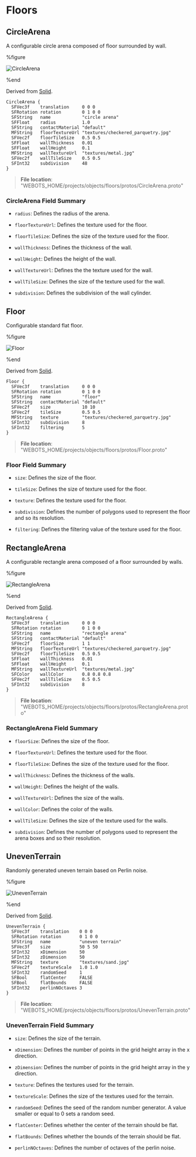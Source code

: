 # Floors

## CircleArena

A configurable circle arena composed of floor surrounded by wall.

%figure

![CircleArena](images/objects/floors/CircleArena/model.png)

%end

Derived from [Solid](../reference/solid.md).

```
CircleArena {
  SFVec3f    translation     0 0 0
  SFRotation rotation        0 1 0 0
  SFString   name            "circle arena"
  SFFloat    radius          1.0
  SFString   contactMaterial "default"
  MFString   floorTextureUrl "textures/checkered_parquetry.jpg"
  SFVec2f    floorTileSize   0.5 0.5
  SFFloat    wallThickness   0.01
  SFFloat    wallHeight      0.1
  MFString   wallTextureUrl  "textures/metal.jpg"
  SFVec2f    wallTileSize    0.5 0.5
  SFInt32    subdivision     48
}
```

> **File location**: "WEBOTS\_HOME/projects/objects/floors/protos/CircleArena.proto"

### CircleArena Field Summary

- `radius`: Defines the radius of the arena.

- `floorTextureUrl`: Defines the texture used for the floor.

- `floorTileSize`: Defines the size of the texture used for the floor.

- `wallThickness`: Defines the thickness of the wall.

- `wallHeight`: Defines the height of the wall.

- `wallTextureUrl`: Defines the the texture used for the wall.

- `wallTileSize`: Defines the size of the texture used for the wall.

- `subdivision`: Defines the subdivision of the wall cylinder.

## Floor

Configurable standard flat floor.

%figure

![Floor](images/objects/floors/Floor/model.png)

%end

Derived from [Solid](../reference/solid.md).

```
Floor {
  SFVec3f    translation     0 0 0
  SFRotation rotation        0 1 0 0
  SFString   name            "floor"
  SFString   contactMaterial "default"
  SFVec2f    size            10 10
  SFVec2f    tileSize        0.5 0.5
  MFString   texture         "textures/checkered_parquetry.jpg"
  SFInt32    subdivision     8
  SFInt32    filtering       5
}
```

> **File location**: "WEBOTS\_HOME/projects/objects/floors/protos/Floor.proto"

### Floor Field Summary

- `size`: Defines the size of the floor.

- `tileSize`: Defines the size of texture used for the floor.

- `texture`: Defines the texture used for the floor.

- `subdivision`: Defines the number of polygons used to represent the floor and so its resolution.

- `filtering`: Defines the filtering value of the texture used for the floor.

## RectangleArena

A configurable rectangle arena composed of a floor surrounded by walls.

%figure

![RectangleArena](images/objects/floors/RectangleArena/model.png)

%end

Derived from [Solid](../reference/solid.md).

```
RectangleArena {
  SFVec3f    translation     0 0 0
  SFRotation rotation        0 1 0 0
  SFString   name            "rectangle arena"
  SFString   contactMaterial "default"
  SFVec2f    floorSize       1 1
  MFString   floorTextureUrl "textures/checkered_parquetry.jpg"
  SFVec2f    floorTileSize   0.5 0.5
  SFFloat    wallThickness   0.01
  SFFloat    wallHeight      0.1
  MFString   wallTextureUrl  "textures/metal.jpg"
  SFColor    wallColor       0.8 0.8 0.8
  SFVec2f    wallTileSize    0.5 0.5
  SFInt32    subdivision     8
}
```

> **File location**: "WEBOTS\_HOME/projects/objects/floors/protos/RectangleArena.proto"

### RectangleArena Field Summary

- `floorSize`: Defines the size of the floor.

- `floorTextureUrl`: Defines the texture used for the floor.

- `floorTileSize`: Defines the size of the texture used for the floor.

- `wallThickness`: Defines the thickness of the walls.

- `wallHeight`: Defines the height of the walls.

- `wallTextureUrl`: Defines the size of the walls.

- `wallColor`: Defines the color of the walls.

- `wallTileSize`: Defines the size of the texture used for the walls.

- `subdivision`: Defines the number of polygons used to represent the arena boxes and so their resolution.

## UnevenTerrain

Randomly generated uneven terrain based on Perlin noise.

%figure

![UnevenTerrain](images/objects/floors/UnevenTerrain/model.png)

%end

Derived from [Solid](../reference/solid.md).

```
UnevenTerrain {
  SFVec3f    translation    0 0 0
  SFRotation rotation       0 1 0 0
  SFString   name           "uneven terrain"
  SFVec3f    size           50 5 50
  SFInt32    xDimension     50
  SFInt32    zDimension     50
  MFString   texture        "textures/sand.jpg"
  SFVec2f    textureScale   1.0 1.0
  SFInt32    randomSeed     1
  SFBool     flatCenter     FALSE
  SFBool     flatBounds     FALSE
  SFInt32    perlinNOctaves 3
}
```

> **File location**: "WEBOTS\_HOME/projects/objects/floors/protos/UnevenTerrain.proto"

### UnevenTerrain Field Summary

- `size`: Defines the size of the terrain.

- `xDimension`: Defines the number of points in the grid height array in the x direction.

- `zDimension`: Defines the number of points in the grid height array in the y direction.

- `texture`: Defines the textures used for the terrain.

- `textureScale`: Defines the size of the textures used for the terrain.

- `randomSeed`: Defines the seed of the random number generator. A value smaller or equal to 0 sets a random seed.

- `flatCenter`: Defines whether the center of the terrain should be flat.

- `flatBounds`: Defines whether the bounds of the terrain should be flat.

- `perlinNOctaves`: Defines the number of octaves of the perlin noise.

